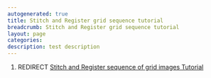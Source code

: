 ```yaml
---
autogenerated: true
title: Stitch and Register grid sequence tutorial
breadcrumb: Stitch and Register grid sequence tutorial
layout: page
categories: 
description: test description
---
```


1.  REDIRECT [Stitch and Register sequence of grid images Tutorial](Stitch_and_Register_sequence_of_grid_images_Tutorial )
